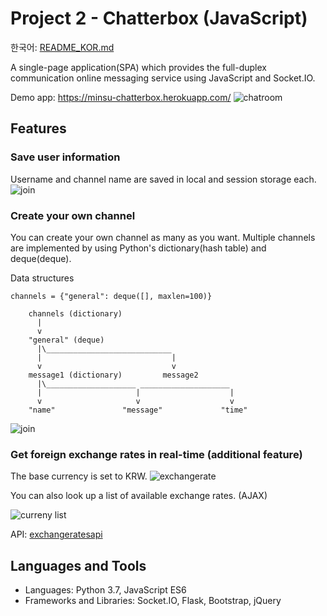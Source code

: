 # Project 2 - Chatterbox (JavaScript)

한국어: [README_KOR.md](https://github.com/syntaxkim/project2-chatterbox/blob/master/README_KOR.md)

A single-page application(SPA) which provides the full-duplex communication online messaging service using JavaScript and Socket.IO.

Demo app: https://minsu-chatterbox.herokuapp.com/
![chatroom](https://raw.githubusercontent.com/syntaxkim/project2-chatterbox/master/screenshots/screenshot2.png)

## Features

### Save user information
Username and channel name are saved in local and session storage each.
![join](https://raw.githubusercontent.com/syntaxkim/project2-chatterbox/master/screenshots/screenshot0.png)

### Create your own channel
You can create your own channel as many as you want. Multiple channels are implemented by using Python's dictionary(hash table) and deque(deque).

Data structures
```
channels = {"general": deque([], maxlen=100)}

    channels (dictionary)
      |
      v
    "general" (deque)
      |\____________________________
      |                             |
      v                             v
    message1 (dictionary)         message2 
      |\____________________ ____________________
      |                     |                    |
      v                     v                    v
    "name"               "message"             "time"
```

![join](https://raw.githubusercontent.com/syntaxkim/project2-chatterbox/master/screenshots/screenshot1.png)

### Get foreign exchange rates in real-time (additional feature)
The base currency is set to KRW.
![exchangerate](https://raw.githubusercontent.com/syntaxkim/project2-chatterbox/master/screenshots/screenshot3.png)

You can also look up a list of available exchange rates. (AJAX)

![curreny list](https://raw.githubusercontent.com/syntaxkim/project2-chatterbox/master/screenshots/screenshot4.png)

API: [exchangeratesapi](https://exchangeratesapi.io/)


## Languages and Tools
* Languages: Python 3.7, JavaScript ES6
* Frameworks and Libraries: Socket.IO, Flask, Bootstrap, jQuery
